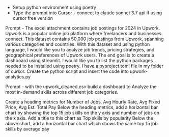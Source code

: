 * Setup python environment using poetry
* Type the prompt into Cursor - connect to claude sonnet 3.7 api if using cursor free version

Prompt - The excel attachment contains job postings for 2024 in Upwork. Upwork is a popular online job platform where freelancers and businesses connect. This dataset contains 50,000 job postings from Upwork, spanning various categories and countries. With this dataset and using python language, I would like you to analyze job trends, pricing strategies, and geographical preferences of Upwork users. The end goal is to create a dashboard using streamlit. I would like you to list the python packages needed to be installed using poetry. I have a pyproject.toml file in my folder of cursor. Create the python script and insert the code into upwork-analytics.py

Prompt - with the upwork_cleaned.csv build a dashboard to Analyze the most in-demand skills across different job categories.

Create a heading metrics for Number of Jobs, Avg Hourly Rate, Avg Fixed Price, Avg Est. Total Pay
Below the heading metrics, add a horizontal bar chart by showing the top 15 job skills on the y axis and number of jobs on the x axis. Add a title to this chart as Top skills by popularity
Below the above chart, add a horizontal bar chart which shows the same top 15 job skills by average pay



